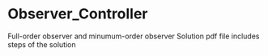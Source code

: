 # Observer_Controller
Full-order observer and minumum-order observer
Solution pdf file includes steps of the solution
